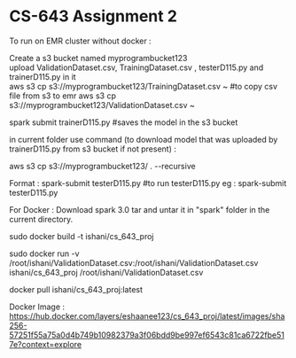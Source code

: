 # CS-643 Assignment 2
To run on EMR cluster without docker :

Create a s3 bucket named myprogrambucket123</br>
upload ValidationDataset.csv, TrainingDataset.csv , testerD115.py and trainerD115.py in it</br>
aws s3 cp s3://myprogrambucket123/TrainingDataset.csv ~ #to copy csv file from s3 to emr
aws s3 cp s3://myprogrambucket123/ValidationDataset.csv ~

spark submit trainerD115.py #saves the model in the s3 bucket

in current folder use command (to download model that was uploaded by trainerD115.py from s3 bucket if not present) :

aws s3 cp s3://myprogrambucket123/ . --recursive

Format : spark-submit testerD115.py #to run testerD115.py
eg : spark-submit testerD115.py


For Docker :
Download spark 3.0 tar and untar it in "spark" folder in the current directory.

sudo docker build -t ishani/cs_643_proj

sudo docker run -v /root/ishani/ValidationDataset.csv:/root/ishani/ValidationDataset.csv  ishani/cs_643_proj /root/ishani/ValidationDataset.csv

docker pull ishani/cs_643_proj:latest

Docker Image : https://hub.docker.com/layers/eshaanee123/cs_643_proj/latest/images/sha256-57251f55a75a0d4b749b10982379a3f06bdd9be997ef6543c81ca6722fbe517e?context=explore
